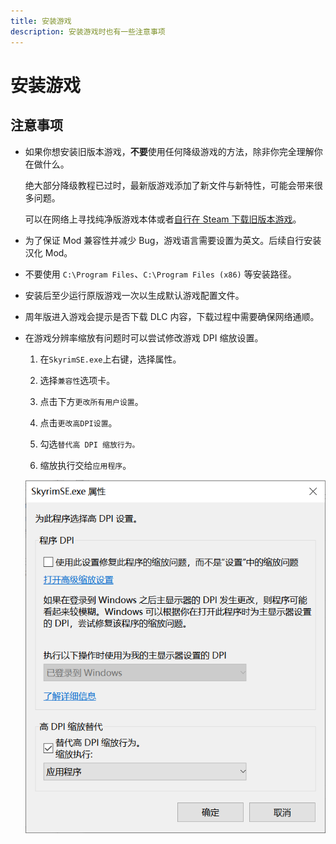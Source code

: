 ```yaml
---
title: 安装游戏
description: 安装游戏时也有一些注意事项
---
```


# 安装游戏

## 注意事项

- 如果你想安装旧版本游戏，**不要**使用任何降级游戏的方法，除非你完全理解你在做什么。

  绝大部分降级教程已过时，最新版游戏添加了新文件与新特性，可能会带来很多问题。

  可以在网络上寻找纯净版游戏本体或者[自行在 Steam 下载旧版本游戏](/docs/tutorials/preparation/game-version/#最新版可以直接通过-steam-安装那么-1597-版本的游戏如何获得呢)。

- 为了保证 Mod 兼容性并减少 Bug，游戏语言需要设置为英文。后续自行安装汉化 Mod。

- 不要使用 `C:\Program Files`、`C:\Program Files (x86)` 等安装路径。

- 安装后至少运行原版游戏一次以生成默认游戏配置文件。

- 周年版进入游戏会提示是否下载 DLC 内容，下载过程中需要确保网络通顺。

- 在游戏分辨率缩放有问题时可以尝试修改游戏 DPI 缩放设置。

  1. 在`SkyrimSE.exe`上右键，选择属性。

  2. 选择`兼容性`选项卡。

  3. 点击下方`更改所有用户设置`。

  4. 点击`更改高DPI设置`。

  5. 勾选`替代高 DPI 缩放行为。`

  6. 缩放执行交给`应用程序`。

  ![000](./imgs/000.png)
